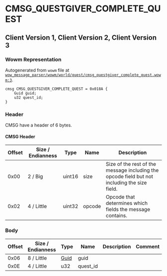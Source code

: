 # CMSG_QUESTGIVER_COMPLETE_QUEST

## Client Version 1, Client Version 2, Client Version 3

### Wowm Representation

Autogenerated from `wowm` file at [`wow_message_parser/wowm/world/quest/cmsg_questgiver_complete_quest.wowm:3`](https://github.com/gtker/wow_messages/tree/main/wow_message_parser/wowm/world/quest/cmsg_questgiver_complete_quest.wowm#L3).
```rust,ignore
cmsg CMSG_QUESTGIVER_COMPLETE_QUEST = 0x018A {
    Guid guid;
    u32 quest_id;
}
```
### Header

CMSG have a header of 6 bytes.

#### CMSG Header

| Offset | Size / Endianness | Type   | Name   | Description |
| ------ | ----------------- | ------ | ------ | ----------- |
| 0x00   | 2 / Big           | uint16 | size   | Size of the rest of the message including the opcode field but not including the size field.|
| 0x02   | 4 / Little        | uint32 | opcode | Opcode that determines which fields the message contains.|

### Body

| Offset | Size / Endianness | Type | Name | Description | Comment |
| ------ | ----------------- | ---- | ---- | ----------- | ------- |
| 0x06 | 8 / Little | [Guid](../spec/packed-guid.md) | guid |  |  |
| 0x0E | 4 / Little | u32 | quest_id |  |  |

